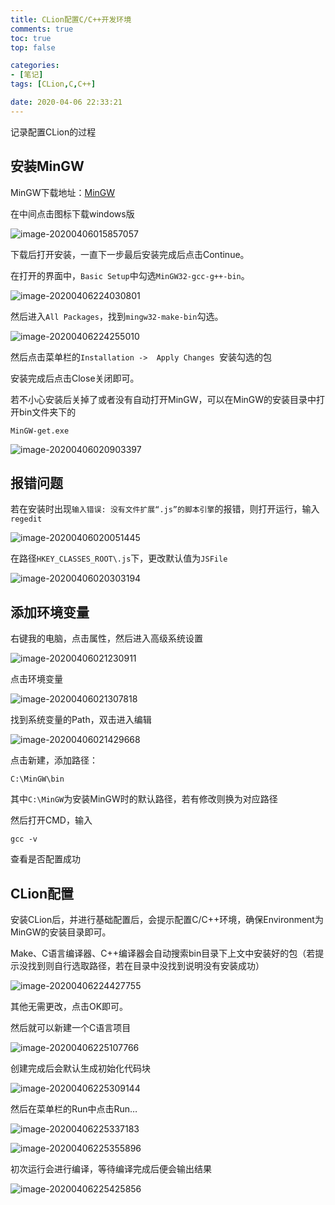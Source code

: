 ```yaml
---
title: CLion配置C/C++开发环境
comments: true
toc: true
top: false

categories:
- [笔记]
tags: [CLion,C,C++]

date: 2020-04-06 22:33:21
---
```


记录配置CLion的过程

<!-- more -->

## 安装MinGW

MinGW下载地址：[MinGW](https://osdn.net/projects/MinGW/releases/)

在中间点击图标下载windows版

![image-20200406015857057](https://gitee.com/lluuiq/blog_img/raw/master/img/20200406015858.png)

下载后打开安装，一直下一步最后安装完成后点击Continue。

在打开的界面中，`Basic Setup`中勾选`MinGW32-gcc-g++-bin`。

![image-20200406224030801](https://gitee.com/lluuiq/blog_img/raw/master/img/20200406225159.png)

然后进入`All Packages`，找到`mingw32-make-bin`勾选。

![image-20200406224255010](https://gitee.com/lluuiq/blog_img/raw/master/img/20200406225203.png)

然后点击菜单栏的`Installation ->  Apply Changes `安装勾选的包

安装完成后点击Close关闭即可。

若不小心安装后关掉了或者没有自动打开MinGW，可以在MinGW的安装目录中打开bin文件夹下的

`MinGW-get.exe`

![image-20200406020903397](https://gitee.com/lluuiq/blog_img/raw/master/img/20200406225207.png)

## 报错问题

若在安装时出现`输入错误: 没有文件扩展“.js”的脚本引擎`的报错，则打开运行，输入`regedit`

![image-20200406020051445](https://gitee.com/lluuiq/blog_img/raw/master/img/20200406020052.png)

在路径`HKEY_CLASSES_ROOT\.js`下，更改默认值为`JSFile`

![image-20200406020303194](https://gitee.com/lluuiq/blog_img/raw/master/img/20200406020304.png)

## 添加环境变量

右键我的电脑，点击属性，然后进入高级系统设置

![image-20200406021230911](https://gitee.com/lluuiq/blog_img/raw/master/img/20200406021233.png)

点击环境变量

![image-20200406021307818](https://gitee.com/lluuiq/blog_img/raw/master/img/20200406225211.png)

找到系统变量的Path，双击进入编辑

![image-20200406021429668](https://gitee.com/lluuiq/blog_img/raw/master/img/20200406021431.png)

点击新建，添加路径：

```
C:\MinGW\bin
```

其中`C:\MinGW`为安装MinGW时的默认路径，若有修改则换为对应路径

然后打开CMD，输入

```
gcc -v
```

查看是否配置成功

## CLion配置

安装CLion后，并进行基础配置后，会提示配置C/C++环境，确保Environment为MinGW的安装目录即可。

Make、C语言编译器、C++编译器会自动搜索bin目录下上文中安装好的包（若提示没找到则自行选取路径，若在目录中没找到说明没有安装成功）

![image-20200406224427755](https://gitee.com/lluuiq/blog_img/raw/master/img/20200406225216.png)

其他无需更改，点击OK即可。

然后就可以新建一个C语言项目

![image-20200406225107766](https://gitee.com/lluuiq/blog_img/raw/master/img/20200406225218.png)

创建完成后会默认生成初始化代码块

![image-20200406225309144](https://gitee.com/lluuiq/blog_img/raw/master/img/20200406225316.png)

然后在菜单栏的Run中点击Run…

![image-20200406225337183](https://gitee.com/lluuiq/blog_img/raw/master/img/20200406225344.png)

![image-20200406225355896](https://gitee.com/lluuiq/blog_img/raw/master/img/20200406225357.png)

初次运行会进行编译，等待编译完成后便会输出结果

![image-20200406225425856](https://gitee.com/lluuiq/blog_img/raw/master/img/20200406225427.png)